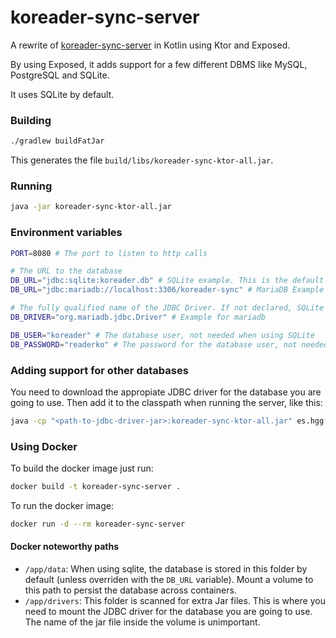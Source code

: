 # koreader-sync-server

A rewrite of [koreader-sync-server](https://github.com/koreader/koreader-sync-server)
in Kotlin using Ktor and Exposed.

By using Exposed, it adds support for a few different DBMS like MySQL, PostgreSQL and SQLite.

It uses SQLite by default.

### Building
```bash
./gradlew buildFatJar
```
This generates the file `build/libs/koreader-sync-ktor-all.jar`.

### Running
```bash
java -jar koreader-sync-ktor-all.jar
```

### Environment variables
```bash
PORT=8080 # The port to listen to http calls

# The URL to the database
DB_URL="jdbc:sqlite:koreader.db" # SQLite example. This is the default if not specified
DB_URL="jdbc:mariadb://localhost:3306/koreader-sync" # MariaDB Example

# The fully qualified name of the JDBC Driver. If not declared, SQLite driver is used by default.
DB_DRIVER="org.mariadb.jdbc.Driver" # Example for mariadb

DB_USER="koreader" # The database user, not needed when using SQLite
DB_PASSWORD="readerko" # The password for the database user, not needed when using SQLite
```

### Adding support for other databases
You need to download the appropiate JDBC driver for the database you are going to use.
Then add it to the classpath when running the server, like this:
```bash
java -cp "<path-to-jdbc-driver-jar>:koreader-sync-ktor-all.jar" es.hgg.koreader.sync.ApplicationKt
```

### Using Docker

To build the docker image just run:
```bash
docker build -t koreader-sync-server .
```

To run the docker image:
```bash
docker run -d --rm koreader-sync-server
```

#### Docker noteworthy paths

- `/app/data`: When using sqlite, the database is stored in this folder by default (unless overriden with the `DB_URL` variable). Mount a volume to this path to persist the database across containers.
- `/app/drivers`: This folder is scanned for extra Jar files. This is where you need to mount the JDBC driver for the database you are going to use. The name of the jar file inside the volume is unimportant.